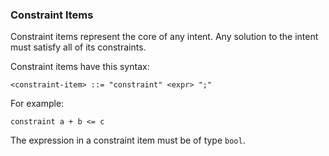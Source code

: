 ### Constraint Items

Constraint items represent the core of any intent. Any solution to the intent must satisfy all of its constraints.

Constraint items have this syntax:

```bnf
<constraint-item> ::= "constraint" <expr> ";"
```

For example:

```yurt
constraint a + b <= c
```

The expression in a constraint item must be of type `bool`.
